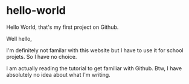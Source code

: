 # hello-world
Hello World, that's my first project on Github. 

Well hello,

I'm definitely not familar with this website but I have to use it for school projets.
So I have no choice.

I am actually reading the tutorial to get familiar with Github.
Btw, I have absolutely no idea about what I'm writing.
